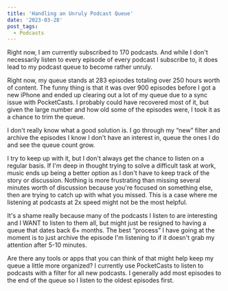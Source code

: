```yaml
---
title: 'Handling an Unruly Podcast Queue'
date: '2023-03-28'
post_tags:
  - Podcasts
---
```


Right now, I am currently subscribed to 170 podcasts. And while I don't necessarily listen to every episode of every podcast I subscribe to, it does lead to my podcast queue to become rather unruly.
<!-- excerpt -->

Right now, my queue stands at 283 episodes totaling over 250 hours worth of content. The funny thing is that it was over 900 episodes before I got a new iPhone and ended up clearing out a lot of my queue due to a sync issue with PocketCasts. I probably could have recovered most of it, but given the large number and how old some of the episodes were, I took it as a chance to trim the queue.

I don't really know what a good solution is. I go through my “new” filter and archive the episodes I know I don't have an interest in, queue the ones I do and see the queue count grow.

I try to keep up with it, but I don't always get the chance to listen on a regular basis. If I'm deep in thought trying to solve a difficult task at work, music ends up being a better option as I don't have to keep track of the story or discussion. Nothing is more frustrating than missing several minutes worth of discussion because you're focused on something else, then are trying to catch up with what you missed. This is a case where me listening at podcasts at 2x speed might not be the most helpful.

It's a shame really because many of the podcasts I listen to are interesting and I WANT to listen to them all, but might just be resigned to having a queue that dates back 6+ months. The best “process” I have going at the moment is to just archive the episode I'm listening to if it doesn't grab my attention after 5-10 minutes.

Are there any tools or apps that you can think of that might help keep my queue a little more organized? I currently use PocketCasts to listen to podcasts with a filter for all new podcasts. I generally add most episodes to the end of the queue so I listen to the oldest episodes first.